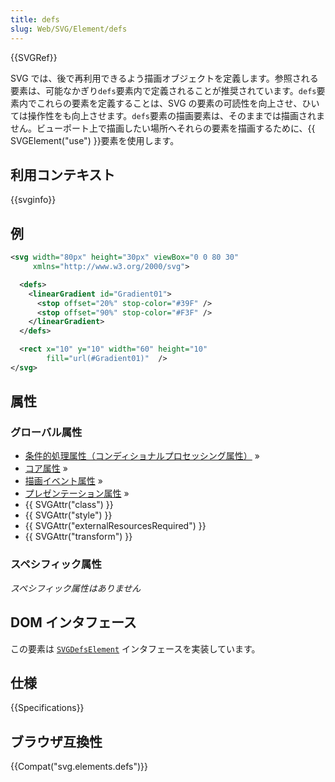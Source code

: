 ```yaml
---
title: defs
slug: Web/SVG/Element/defs
---
```


{{SVGRef}}

SVG では、後で再利用できるよう描画オブジェクトを定義します。参照される要素は、可能なかぎり`defs`要素内で定義されることが推奨されています。`defs`要素内でこれらの要素を定義することは、SVG の要素の可読性を向上させ、ひいては操作性をも向上させます。`defs`要素の描画要素は、そのままでは描画されません。ビューポート上で描画したい場所へそれらの要素を描画するために、{{ SVGElement("use") }}要素を使用します。

## 利用コンテキスト

{{svginfo}}

## 例

```xml
<svg width="80px" height="30px" viewBox="0 0 80 30"
     xmlns="http://www.w3.org/2000/svg">

  <defs>
    <linearGradient id="Gradient01">
      <stop offset="20%" stop-color="#39F" />
      <stop offset="90%" stop-color="#F3F" />
    </linearGradient>
  </defs>

  <rect x="10" y="10" width="60" height="10"
        fill="url(#Gradient01)"  />
</svg>
```

## 属性

### グローバル属性

- [条件的処理属性（コンディショナルプロセッシング属性）](/ja/SVG/Attribute#ConditionalProccessing) »
- [コア属性](/ja/SVG/Attribute#Core) »
- [描画イベント属性](/ja/SVG/Attribute#GraphicalEvent) »
- [プレゼンテーション属性](/ja/SVG/Attribute#Presentation) »
- {{ SVGAttr("class") }}
- {{ SVGAttr("style") }}
- {{ SVGAttr("externalResourcesRequired") }}
- {{ SVGAttr("transform") }}

### スペシフィック属性

_スペシフィック属性はありません_

## DOM インタフェース

この要素は [`SVGDefsElement`](/ja/DOM/SVGDefsElement) インタフェースを実装しています。

## 仕様

{{Specifications}}

## ブラウザ互換性

{{Compat("svg.elements.defs")}}
